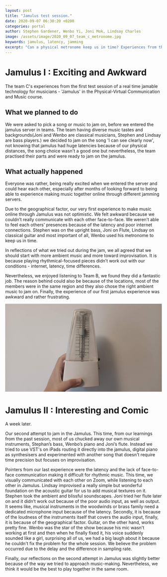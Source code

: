 ```yaml
---
layout: post
title: "Jamulus test session."
date: 2020-09-07 06:30:20 +0200
categories: portal
author: Stephen Gardener, Wenbo Yi, Joni Mok, Lindsay Charles
image: /assets/image/2020_09_07_team_c_metronome.jpg
keywords: jamulus, latency, jamming
excerpt: "Can a physical metronome keep us in time? Experiences from the jamulus test session in the Physical-Virtual Communication and Music course."
---
```


# Jamulus I : Exciting and Awkward

The team C's experiences from the first test session of a real time jamable technology for musicians - 'Jamulus' in the Physical-Virtual Communication and Music course.  

## What we planned to do

We were asked to pick a song or music to jam on, before we entered the jamulus server in teams.
The team having diverse music tastes and backgrounds(Joni and Wenbo are classical musicians, Stephen and Lindsay are bass players.) we decided to jam on the song 'I can see clearly now', not knowing that jamulus had huge latencies because of our physical distances, the song choice wasn't a good one but nevertheless, the team practised their parts and were ready to jam on the jamulus.

## What actually happened

Everyone was rather, being really excited when we entered the server and could hear each other, especially after months of looking forward to being able to experience making music together online through different jamming servers.

Due to the geographical factor, our very first experience to make music online through Jamulus was not optimistic. We felt awkward because we couldn’t really communicate with each other face-to-face. We weren’t able to feel each others’ presences because of the latency and poor internet connections.
Stephen was on the upright bass, Joni on Flute, Lindsay on classical guitar and most important of all, Wenbo used his metronome to keep us in time.

In reflections of what we tried out during the jam, we all agreed that we should start with more ambient music and more toward improvisation. It is because playing rhythmical-focused pieces didn’t work out with our conditions - internet, latency, time differences.

Nevertheless, we enjoyed listening to Team B, we found they did a fantastic job. The reason behind could also be because of the locations, most of the members were in the same region and they also chose the right ambient music to jam on.
Finally, the experience of our first jamulus experience was awkward and rather frustrating.

![Wenbo's metronome](/assets/image/2020_09_07_team_c_metronome.jpg "Wenbo's 2020_09_07_team_c_metronome")

# Jamulus II : Interesting and Comic


A week later.

Our second attempt to jam in the Jamulus. This time, from our learnings from the past session, most of us chucked away our own musical instruments, Stephan’s bass, Wenbo’s piano and Joni’s flute. Instead we tried to use VST's on iPads routing it directly into the jamulus, digital piano as synthesisers and experimented with another song that doesn't require time precision but focuses on improvisation.

Pointers from our last experience were the latency and the lack of face-to-face communication making it difficult for rhythmic music. This time, we visually communicated with each other on Zoom, while listening to each other in Jamulus. Lindsay improvised a really simple but wonderful foundation on the acoustic guitar for us to add musical textures on it. Stephen took the ambient and blissful soundscapes. Joni tried her flute later on and it didn’t work out because of the poor audio input, as well as output. It seems like, musical instruments in the woodwinds or brass family need a dedicated microphone input because of the latency. Secondly, it is because of the loudness of the instruments itself that covers the audio input, finally, it is because of the geographical factor. Guitar, on the other hand, works pretty fine. Wenbo was the star of the show because his mic wasn't working at first and then when he finally fixed it, his voice suddenly sounded like a girl, surprising all of us, we had a big laugh about it because he couldn't fix the problem for the whole session. We believe the problem occurred due to the delay and the difference in sampling rate.

Finally, our reflections on the second attempt in Jamulus was slightly better because of the way we tried to approach music-making. Nevertheless, we think it would be the best to play together in the same room.
